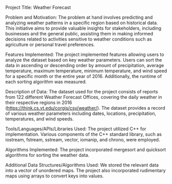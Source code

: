 Project Title: Weather Forecast

Problem and Motivation: The problem at hand involves predicting and analyzing weather patterns in a specific region based on historical data. This initiative aims to provide valuable insights for stakeholders, including businesses and the general public, assisting them in making informed decisions related to activities sensitive to weather conditions such as agriculture or personal travel preferences.

Features Implemented: The project implemented features allowing users to analyze the dataset based on key weather parameters. Users can sort the data in ascending or descending order by amount of precipitation, average temperature, maximum temperature, minimum temperature, and wind speed for a specific month or the entire year of 2016. Additionally, the runtime of each sorting algorithm was measured.

Description of Data: The dataset used for the project consists of reports from 122 different Weather Forecast Offices, covering the daily weather in their respective regions in 2016 (https://think.cs.vt.edu/corgis/csv/weather/). The dataset provides a record of various weather parameters including dates, locations, precipitation, temperatures, and wind speeds.

Tools/Languages/APIs/Libraries Used: The project utilized C++ for implementation. Various components of the C++ standard library, such as iostream, fstream, sstream, vector, iomanip, and chrono, were employed.

Algorithms Implemented: The project incorporated mergesort and quicksort algorithms for sorting the weather data.

Additional Data Structures/Algorithms Used: We stored the relevant data into a vector of unordered maps. The project also incorporated rudimentary maps using arrays to convert keys into values.
